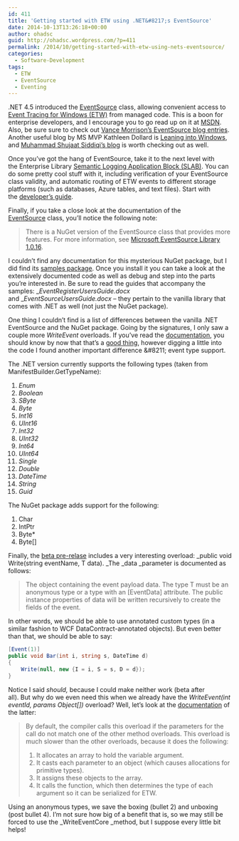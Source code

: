 ```yaml
---
id: 411
title: 'Getting started with ETW using .NET&#8217;s EventSource'
date: 2014-10-13T13:26:18+00:00
author: ohadsc
guid: http://ohadsc.wordpress.com/?p=411
permalink: /2014/10/getting-started-with-etw-using-nets-eventsource/
categories:
  - Software-Development
tags:
  - ETW
  - EventSource
  - Eventing
---
```

.NET 4.5 introduced the [EventSource](http://msdn.microsoft.com/en-us/library/system.diagnostics.tracing.eventsource(v=vs.110).aspx) class, allowing convenient access to [Event Tracing for Windows (ETW)](http://msdn.microsoft.com/en-us/library/windows/desktop/bb968803(v=vs.85).aspx) from managed code. This is a boon for enterprise developers, and I encourage you to go read up on it at [MSDN](http://msdn.microsoft.com/en-us/library/system.diagnostics.tracing.eventsource(v=vs.110).aspx). Also, be sure sure to check out [Vance Morrison’s EventSource blog entries](http://blogs.msdn.com/b/vancem/archive/tags/eventsource/). Another useful blog by MS MVP Kathleen Dollard is [Leaning into Windows](http://blogs.msmvps.com/kathleen/), and [Muhammad Shujaat Siddiqi&#8217;s blog](http://www.shujaat.net/) is worth checking out as well.

Once you&#8217;ve got the hang of EventSource, take it to the next level with the Enterprise Library [Semantic Logging Application Block (SLAB)](https://slab.codeplex.com/). You can do some pretty cool stuff with it, including verification of your EventSource class validity, and automatic routing of ETW events to different storage platforms (such as databases, Azure tables, and text files). Start with the [developer&#8217;s guide](http://msdn.microsoft.com/en-us/library/dn440729(v=pandp.60).aspx).

Finally, if you take a close look at the documentation of the [EventSource](http://msdn.microsoft.com/en-us/library/system.diagnostics.tracing.eventsource(v=vs.110).aspx) class, you&#8217;ll notice the following note:

> There is a NuGet version of the EventSource class that provides more features. For more information, see [Microsoft EventSource Library 1.0.16](https://www.nuget.org/packages/Microsoft.Diagnostics.Tracing.EventSource).

I couldn&#8217;t find any documentation for this mysterious NuGet package, but I did find its [samples package](https://www.nuget.org/packages/Microsoft.Diagnostics.Tracing.EventSource.Samples). Once you install it you can take a look at the extensively documented code as well as debug and step into the parts you&#8217;re interested in. Be sure to read the guides that accompany the samples: __EventRegisterUsersGuide.docx_ and __EventSourceUsersGuide.docx_ &#8211; they pertain to the vanilla library that comes with .NET as well (not just the NuGet package).

One thing I couldn&#8217;t find is a list of differences between the vanilla .NET EventSource and the NuGet package. Going by the signatures, I only saw a couple more _WriteEvent_ overloads. If you&#8217;ve read the [documentation](http://msdn.microsoft.com/en-us/library/hh393360(v=vs.110).aspx), you should know by now that that&#8217;s a [good thing](http://msdn.microsoft.com/en-us/library/system.diagnostics.tracing.eventsource.writeeventcore(v=vs.110).aspx), however digging a little into the code I found another important difference &#8211; event type support.

The .NET version currently supports the following types (taken from ManifestBuilder.GetTypeName):

  1. _Enum_
  2. _Boolean_
  3. _SByte_
  4. _Byte_
  5. _Int16_
  6. _UInt16_
  7. _Int32_
  8. _UInt32_
  9. _Int64_
 10. _UInt64_
 11. _Single_
 12. _Double_
 13. _DateTime_
 14. _String_
 15. _Guid_

The NuGet package adds support for the following:

  1. Char
  2. IntPtr
  3. Byte*
  4. Byte[]

Finally, the [beta pre-relase](https://www.nuget.org/packages/Microsoft.Diagnostics.Tracing.EventSource/1.1.7-beta) includes a very interesting overload: _public void Write<T>(string eventName, T data). _The _data _parameter is documented as follows:

> The object containing the event payload data. The type T must be an anonymous type or a type with an [EventData] attribute. The public instance properties of data will be written recursively to create the fields of the event.

In other words, we should be able to use annotated custom types (in a similar fashion to WCF DataContract-annotated objects). But even better than that, we should be able to say:

```cs
[Event(1)]
public void Bar(int i, string s, DateTime d)
{
    Write(null, new {I = i, S = s, D = d});
}
```

Notice I said _should,_ because I could make neither work (beta after all). But why do we even need this when we already have the _WriteEvent(int eventId, params Object[])_ overload? Well, let&#8217;s look at the [documentation](http://msdn.microsoft.com/en-us/library/hh393360(v=vs.110).aspx) of the latter:

> By default, the compiler calls this overload if the parameters for the call do not match one of the other method overloads. This overload is much slower than the other overloads, because it does the following:
> 
>   1. It allocates an array to hold the variable argument.
>   2. It casts each parameter to an object (which causes allocations for primitive types).
>   3. It assigns these objects to the array.
>   4. It calls the function, which then determines the type of each argument so it can be serialized for ETW.

Using an anonymous types, we save the boxing (bullet 2) and unboxing (post bullet 4). I&#8217;m not sure how big of a benefit that is, so we may still be forced to use the _WriteEventCore _method, but I suppose every little bit helps!